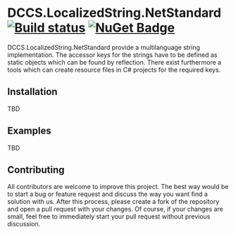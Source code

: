 # DCCS.LocalizedString.NetStandard [![Build status](https://ci.appveyor.com/api/projects/status/lfdrbppktadocb0t?svg=true)](https://ci.appveyor.com/project/mgeramb/dccs-aspnetcore-filewatcherservice) [![NuGet Badge](https://buildstats.info/nuget/DCCS.LocalizedString.NetStandard)](https://www.nuget.org/packages/DCCS.LocalizedString.NetStandard/)
DCCS.LocalizedString.NetStandard provide a multilanguage string implementation. 
The accessor keys for the strings have to be defined as static objects which can be found by reflection. 
There exist furthermore a tools which can create resource files in C# projects for the required keys.


## Installation

TBD

## Examples

TBD

## Contributing
All contributors are welcome to improve this project. The best way would be to start a bug or feature request and discuss the way you want find a solution with us.
After this process, please create a fork of the repository and open a pull request with your changes. Of course, if your changes are small, feel free to immediately start your pull request without previous discussion. 
